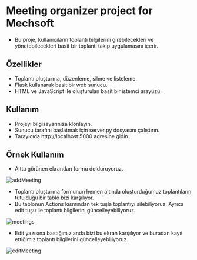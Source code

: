 # Meeting organizer project for Mechsoft
- Bu proje, kullanıcıların toplantı bilgilerini girebilecekleri ve yönetebilecekleri basit bir toplantı takip uygulamasını içerir.

## Özellikler
- Toplantı oluşturma, düzenleme, silme ve listeleme.
- Flask kullanarak basit bir web sunucu.
- HTML ve JavaScript ile oluşturulan basit bir istemci arayüzü.
## Kullanım
- Projeyi bilgisayarınıza klonlayın.
- Sunucu tarafını başlatmak için server.py dosyasını çalıştırın.
- Tarayıcıda http://localhost:5000 adresine gidin.
## Örnek Kullanım
- Altta görünen ekrandan formu dolduruyoruz.
  
![addMeeting](https://github.com/HuseyinEfkanAlp/MeetingOrganizer/assets/81920300/2e253e2e-5833-4355-a327-b9dfd0a061db)

- Toplantı oluşturma formunun hemen altında oluşturduğumuz toplantıların tutulduğu bir tablo bizi karşılıyor.
- Bu tablonun Actions kısmından tek tuşla toplantıyı silebiliyoruz. Ayrıca edit tuşu ile toplantı bilgilerini güncelleyebiliyoruz.

![meetings](https://github.com/HuseyinEfkanAlp/MeetingOrganizer/assets/81920300/f7c0f1e8-a00c-4c4a-a5ae-a6d3c8c2c14a)

- Edit yazısına bastığımız anda bizi bu ekran karşılıyor ve buradan kayıt ettiğimiz toplantı bilgilerini güncelleyebiliyoruz.

![editMeeting](https://github.com/HuseyinEfkanAlp/MeetingOrganizer/assets/81920300/a29d3def-c2d3-4132-8465-c195f46564df)
